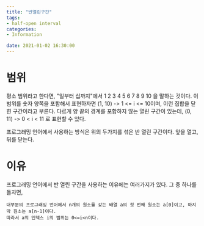 ```yaml
---
title: "반열린구간"
tags:
- half-open interval
categories: 
- Information

date: 2021-01-02 16:30:00
---
```


# 범위

평소 범위라고 한다면, "일부터 십까지"에서 1 2 3 4 5 6 7 8 9 10 을 말하는 것이다.
이 범위를 숫자 양쪽을 포함해서 표현하자면 (1, 10) -> 1 <= i <= 10이며, 이런 집합을 닫힌 구간이라고 부른다.
다르게 양 끝의 경계를 포함하지 않는 열린 구간이 있는데, (0, 11) -> 0 < i < 11 로 표현할 수 있다.

프로그래밍 언어에서 사용하는 방식은 위의 두가지를 섞은 반 열린 구간이다.
앞을 열고, 뒤를 닫는다.

# 이유

프로그래밍 언어에서 반 열린 구간을 사용하는 이유에는 여러가지가 있다.
그 중 하나를 들자면,
```
대부분의 프로그래밍 언어에서 n개의 원소를 갖는 배열 a의 첫 번째 원소는 a[0]이고, 마지막 원소는 a[n-1]이다.
따라서 a의 인덱스 i의 범위는 0<=i<n이다.
```